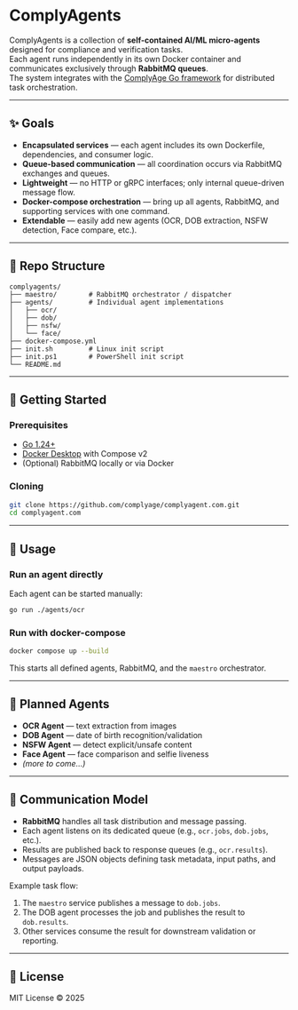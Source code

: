 # ComplyAgents

ComplyAgents is a collection of **self-contained AI/ML micro-agents** designed for compliance and verification tasks.  
Each agent runs independently in its own Docker container and communicates exclusively through **RabbitMQ queues**.  
The system integrates with the [ComplyAge Go framework](https://github.com/ralphferrara/aria) for distributed task orchestration.

---

## ✨ Goals
- **Encapsulated services** — each agent includes its own Dockerfile, dependencies, and consumer logic.  
- **Queue-based communication** — all coordination occurs via RabbitMQ exchanges and queues.  
- **Lightweight** — no HTTP or gRPC interfaces; only internal queue-driven message flow.  
- **Docker-compose orchestration** — bring up all agents, RabbitMQ, and supporting services with one command.  
- **Extendable** — easily add new agents (OCR, DOB extraction, NSFW detection, Face compare, etc.).

---

## 📂 Repo Structure
```
complyagents/
├── maestro/        # RabbitMQ orchestrator / dispatcher
├── agents/         # Individual agent implementations
│   ├── ocr/
│   ├── dob/
│   ├── nsfw/
│   └── face/
├── docker-compose.yml
├── init.sh         # Linux init script
├── init.ps1        # PowerShell init script
└── README.md
```

---

## 🚀 Getting Started

### Prerequisites
- [Go 1.24+](https://go.dev/)
- [Docker Desktop](https://www.docker.com/products/docker-desktop) with Compose v2
- (Optional) RabbitMQ locally or via Docker

### Cloning
```bash
git clone https://github.com/complyage/complyagent.com.git
cd complyagent.com
```

---

## 🔧 Usage

### Run an agent directly
Each agent can be started manually:
```bash
go run ./agents/ocr
```

### Run with docker-compose
```bash
docker compose up --build
```

This starts all defined agents, RabbitMQ, and the `maestro` orchestrator.

---

## 🧩 Planned Agents
- **OCR Agent** — text extraction from images  
- **DOB Agent** — date of birth recognition/validation  
- **NSFW Agent** — detect explicit/unsafe content  
- **Face Agent** — face comparison and selfie liveness  
- *(more to come…)*

---

## 🧠 Communication Model
- **RabbitMQ** handles all task distribution and message passing.  
- Each agent listens on its dedicated queue (e.g., `ocr.jobs`, `dob.jobs`, etc.).  
- Results are published back to response queues (e.g., `ocr.results`).  
- Messages are JSON objects defining task metadata, input paths, and output payloads.  

Example task flow:
1. The `maestro` service publishes a message to `dob.jobs`.
2. The DOB agent processes the job and publishes the result to `dob.results`.
3. Other services consume the result for downstream validation or reporting.

---

## 📜 License
MIT License © 2025
